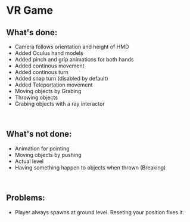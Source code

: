 <h1>VR Game</h1>

<h2>What's done:</h2> 
<ul>
<li> Camera follows orientation and height of HMD </li>
<li> Added Oculus hand models </li>
<li> Added pinch and grip animations for both hands </li>
<li> Added continous movement </li>
<li> Added continous turn </li>
<li> Added snap turn (disabled by default) </li>
<li> Added Teleportation movement </li>
<li> Moving objects by Grabing </li>
<li> Throwing objects </li>
<li> Grabing objects with a ray interactor </li>
</ul>
</br>

<h2>What's not done:</h2> 
<ul>
<li> Animation for pointing </li>
<li> Moving objects by pushing </li>
<li> Actual level </li>
<li> Having something happen to objects when thrown (Breaking) </li>
</ul>
</br>

<h2>Problems:</h2> 
<ul>
<li> Player always spawns at ground level. Reseting your position fixes it. </li>
</ul>
</br>
